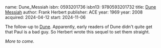 name: Dune_Messiah
isbn: 0593201736
isbn13: 9780593201732
title: [Dune Messiah](https://a.co/d/3rddoTy)
author: Frank Herbert
publisher: ACE
year: 1969
year: 2008
acquired: 2024-04-12
start: 2024-11-06

The follow-up to [Dune](#Dune).  Apparently, early readers of Dune didn't quite
get that Paul is a bad guy.  So Herbert wrote this sequel to set them straight.

_More to come._
